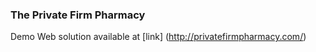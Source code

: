  ### The Private Firm Pharmacy
 
 Demo Web solution available at [link] (http://privatefirmpharmacy.com/)
